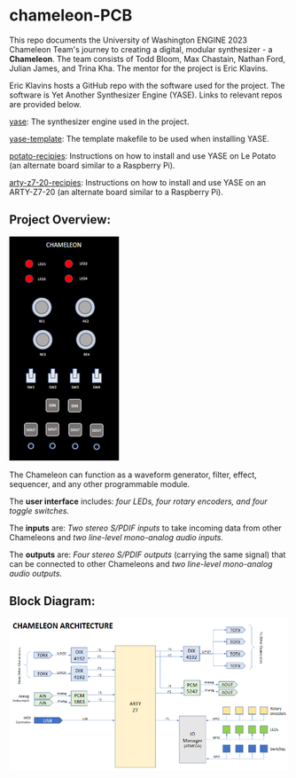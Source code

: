 # chameleon-PCB
This repo documents the University of Washington ENGINE 2023 Chameleon Team's journey to creating a digital, modular synthesizer - a **Chameleon**. The team consists of Todd Bloom, Max Chastain, Nathan Ford, Julian James, and Trina Kha. The mentor for the project is Eric Klavins.

Eric Klavins hosts a GitHub repo with the software used for the project. The software is Yet Another Synthesizer Engine (YASE). Links to relevant repos are provided below.

[yase](https://github.com/klavins/yase.git): The synthesizer engine used in the project.

[yase-template](https://github.com/klavins/yase-template.git): The template makefile to be used when installing YASE.

[potato-recipies](https://github.com/klavins/potato-recipies.git): Instructions on how to install and use YASE on Le Potato (an alternate board similar to a Raspberry Pi).

[arty-z7-20-recipies](https://github.com/klavins/arty-z7-20-recipes.git): Instructions on how to install and use YASE on an ARTY-Z7-20 (an alternate board similar to a Raspberry Pi).


## Project Overview:

![Concept Image](concept_image.png)

The Chameleon can function as a waveform generator, filter, effect, sequencer, and any other programmable module.

The **user interface** includes: *four LEDs, four rotary encoders, and four toggle switches.*

The **inputs** are: *Two stereo S/PDIF inputs* to take incoming data from other Chameleons and *two line-level mono-analog audio inputs.*

The **outputs** are: *Four stereo S/PDIF outputs* (carrying the same signal) that can be connected to other Chameleons and *two line-level mono-analog audio outputs.*



## Block Diagram:

![Chameleon Architecture](chameleon_architecture.png)
